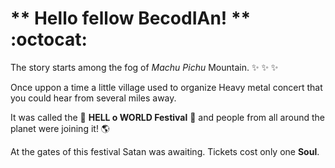 # ** Hello fellow BecodIAn! ** :octocat:

The story starts among the fog of *Machu Pichu* Mountain. :sparkles:  :sparkles:  :sparkles:

Once uppon a time a little village used to organize Heavy metal concert that you could hear from several miles away.

It was called the :metal: **HELL o WORLD Festival** :metal: and people from all around the planet were joining it! :earth_americas:

At the gates of this festival Satan was awaiting. Tickets cost only one **Soul**.
